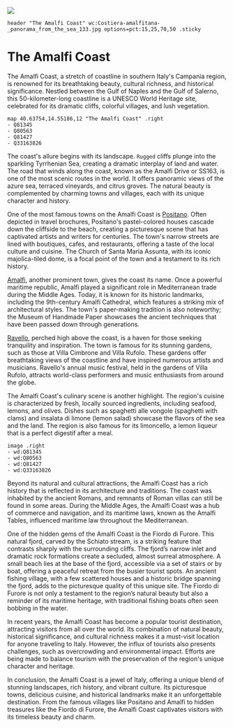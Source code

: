 [![](https://v3.juncture-digital.org/badge.png)](https://v3.juncture-digital.org)

`header "The Amalfi Coast" wc:Costiera-amalfitana-_panorama_from_the_sea_133.jpg options=pct:15,25,70,50 .sticky`

# The Amalfi Coast

The Amalfi Coast, a stretch of coastline in southern Italy's Campania region, is renowned for its breathtaking beauty, cultural richness, and historical significance. Nestled between the Gulf of Naples and the Gulf of Salerno, this 50-kilometer-long coastline is a UNESCO World Heritage site, celebrated for its dramatic cliffs, colorful villages, and lush vegetation.

```
map 40.63754,14.55186,12 "The Amalfi Coast" .right
- Q81345
- Q80563
- Q81427
- Q33163826
```

The coast's allure begins with its landscape. `Rugged` cliffs plunge into the sparkling Tyrrhenian Sea, creating a dramatic interplay of land and water. The road that winds along the coast, known as the Amalfi Drive or SS163, is one of the most scenic routes in the world. It offers panoramic views of the azure sea, terraced vineyards, and citrus groves. The natural beauty is complemented by charming towns and villages, each with its unique character and history.

One of the most famous towns on the Amalfi Coast is [Positano](flyto/Q81345,16). Often depicted in travel brochures, Positano's pastel-colored houses cascade down the cliffside to the beach, creating a picturesque scene that has captivated artists and writers for centuries. The town's narrow streets are lined with boutiques, cafes, and restaurants, offering a taste of the local culture and cuisine. The Church of Santa Maria Assunta, with its iconic majolica-tiled dome, is a focal point of the town and a testament to its rich history.

[Amalfi](flyto/Q80563,16), another prominent town, gives the coast its name. Once a powerful maritime republic, Amalfi played a significant role in Mediterranean trade during the Middle Ages. Today, it is known for its historic landmarks, including the 9th-century Amalfi Cathedral, which features a striking mix of architectural styles. The town's paper-making tradition is also noteworthy; the Museum of Handmade Paper showcases the ancient techniques that have been passed down through generations.

[Ravello](flyto/Q81427,16), perched high above the coast, is a haven for those seeking tranquility and inspiration. The town is famous for its stunning gardens, such as those at Villa Cimbrone and Villa Rufolo. These gardens offer breathtaking views of the coastline and have inspired numerous artists and musicians. Ravello's annual music festival, held in the gardens of Villa Rufolo, attracts world-class performers and music enthusiasts from around the globe.

The Amalfi Coast's culinary scene is another highlight. The region's cuisine is characterized by fresh, locally sourced ingredients, including seafood, lemons, and olives. Dishes such as spaghetti alle vongole (spaghetti with clams) and insalata di limone (lemon salad) showcase the flavors of the sea and the land. The region is also famous for its limoncello, a lemon liqueur that is a perfect digestif after a meal.

```
image .right
- wd:Q81345
- wd:Q80563
- wd:Q81427
- wd:Q33163826
```

Beyond its natural and cultural attractions, the Amalfi Coast has a rich history that is reflected in its architecture and traditions. The coast was inhabited by the ancient Romans, and remnants of Roman villas can still be found in some areas. During the Middle Ages, the Amalfi Coast was a hub of commerce and navigation, and its maritime laws, known as the Amalfi Tables, influenced maritime law throughout the Mediterranean.

One of the hidden gems of the Amalfi Coast is the Fiordo di Furore. This natural fjord, carved by the Schiato stream, is a striking feature that contrasts sharply with the surrounding cliffs. The fjord’s narrow inlet and dramatic rock formations create a secluded, almost surreal atmosphere. A small beach lies at the base of the fjord, accessible via a set of stairs or by boat, offering a peaceful retreat from the busier tourist spots. An ancient fishing village, with a few scattered houses and a historic bridge spanning the fjord, adds to the picturesque quality of this unique site. The Fiordo di Furore is not only a testament to the region’s natural beauty but also a reminder of its maritime heritage, with traditional fishing boats often seen bobbing in the water.

In recent years, the Amalfi Coast has become a popular tourist destination, attracting visitors from all over the world. Its combination of natural beauty, historical significance, and cultural richness makes it a must-visit location for anyone traveling to Italy. However, the influx of tourists also presents challenges, such as overcrowding and environmental impact. Efforts are being made to balance tourism with the preservation of the region's unique character and heritage.

In conclusion, the Amalfi Coast is a jewel of Italy, offering a unique blend of stunning landscapes, rich history, and vibrant culture. Its picturesque towns, delicious cuisine, and historical landmarks make it an unforgettable destination. From the famous villages like Positano and Amalfi to hidden treasures like the Fiordo di Furore, the Amalfi Coast captivates visitors with its timeless beauty and charm.

